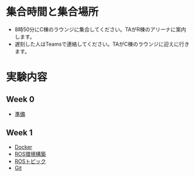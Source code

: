 # 集合時間と集合場所
- 8時50分にC棟のラウンジに集合してください。TAがR棟のアリーナに案内します。
- 遅刻した人はTeamsで連絡してください。TAがC棟のラウンジに迎えに行きます。

# 実験内容
## Week 0
- [準備](https://stl-apu.github.io/advanced_experiment/preparetions)

## Week 1
- [Docker](https://stl-apu.github.io/advanced_experiment/docker)
- [ROS環境構築](https://stl-apu.github.io/advanced_experiment/installation)
- [ROSトピック](https://stl-apu.github.io/advanced_experiment/basics)
- [Git](https://stl-apu.github.io/advanced_experiment/git)
